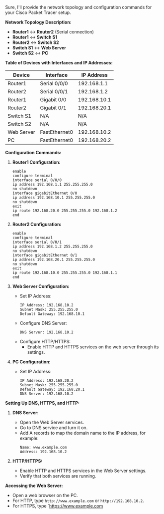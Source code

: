 Sure, I'll provide the network topology and configuration commands for your Cisco Packet Tracer setup. 

**Network Topology Description:**

- **Router1** <-> **Router2** (Serial connection)
- **Router1** <-> **Switch S1**
- **Router2** <-> **Switch S2**
- **Switch S1** <-> **Web Server**
- **Switch S2** <-> **PC**

**Table of Devices with Interfaces and IP Addresses:**

| Device      | Interface     | IP Address    |
|-------------|---------------|---------------|
| Router1     | Serial 0/0/0  | 192.168.1.1   |
| Router2     | Serial 0/0/1  | 192.168.1.2   |
| Router1     | Gigabit 0/0   | 192.168.10.1  |
| Router2     | Gigabit 0/1   | 192.168.20.1  |
| Switch S1   | N/A           | N/A           |
| Switch S2   | N/A           | N/A           |
| Web Server  | FastEthernet0 | 192.168.10.2  |
| PC          | FastEthernet0 | 192.168.20.2  |

**Configuration Commands:**

1. **Router1 Configuration:**
    ```plaintext
    enable
    configure terminal
    interface serial 0/0/0
    ip address 192.168.1.1 255.255.255.0
    no shutdown
    interface gigabitEthernet 0/0
    ip address 192.168.10.1 255.255.255.0
    no shutdown
    exit
    ip route 192.168.20.0 255.255.255.0 192.168.1.2
    end
    ```

2. **Router2 Configuration:**
    ```plaintext
    enable
    configure terminal
    interface serial 0/0/1
    ip address 192.168.1.2 255.255.255.0
    no shutdown
    interface gigabitEthernet 0/1
    ip address 192.168.20.1 255.255.255.0
    no shutdown
    exit
    ip route 192.168.10.0 255.255.255.0 192.168.1.1
    end
    ```

3. **Web Server Configuration:**
    - Set IP Address:
        ```plaintext
        IP Address: 192.168.10.2
        Subnet Mask: 255.255.255.0
        Default Gateway: 192.168.10.1
        ```
    - Configure DNS Server:
        ```plaintext
        DNS Server: 192.168.10.2
        ```
    - Configure HTTP/HTTPS:
        - Enable HTTP and HTTPS services on the web server through its settings.

4. **PC Configuration:**
    - Set IP Address:
        ```plaintext
        IP Address: 192.168.20.2
        Subnet Mask: 255.255.255.0
        Default Gateway: 192.168.20.1
        DNS Server: 192.168.10.2
        ```

**Setting Up DNS, HTTPS, and HTTP:**

1. **DNS Server:**
    - Open the Web Server services.
    - Go to DNS service and turn it on.
    - Add A records to map the domain name to the IP address, for example:
        ```plaintext
        Name: www.example.com
        Address: 192.168.10.2
        ```

2. **HTTP/HTTPS:**
    - Enable HTTP and HTTPS services in the Web Server settings.
    - Verify that both services are running.

**Accessing the Web Server:**

- Open a web browser on the PC.
- For HTTP, type `http://www.example.com` or `http://192.168.10.2`.
- For HTTPS, type `https://www.example.com
